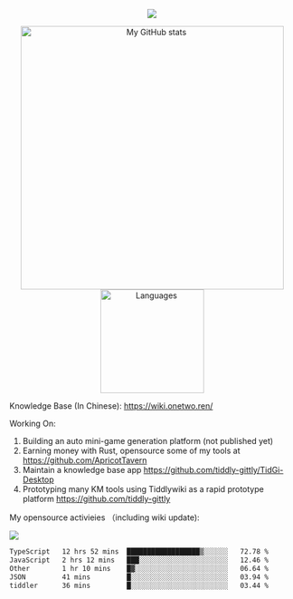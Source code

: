 <a href="https://github.com/linonetwo">
    <p align="center">
        <img src="https://github-profile-trophy.vercel.app/?username=linonetwo&column=7&theme=onedark"/>
    </p>
</a>
<a align="center" href="https://github.com/linonetwo">
  <p align="center">
    <img src="https://github-readme-stats.vercel.app/api?username=linonetwo&show_icons=true&count_private=true" alt="My GitHub stats" width="465"/>
    <img src="https://github-readme-stats.vercel.app/api/top-langs/?username=linonetwo&layout=compact&langs_count=10" alt="Languages" height="183">
  </p>
</a>

Knowledge Base (In Chinese): https://wiki.onetwo.ren/

Working On: 

1. Building an auto mini-game generation platform (not published yet)
1. Earning money with Rust, opensource some of my tools at https://github.com/ApricotTavern
1. Maintain a knowledge base app https://github.com/tiddly-gittly/TidGi-Desktop
1. Prototyping many KM tools using Tiddlywiki as a rapid prototype platform https://github.com/tiddly-gittly

My opensource activieies （including wiki update):

![](https://visitor-badge.glitch.me/badge?page_id=linonetwo.linonetwo)

<!--START_SECTION:waka-->

```txt
TypeScript   12 hrs 52 mins  ██████████████████▒░░░░░░   72.78 %
JavaScript   2 hrs 12 mins   ███░░░░░░░░░░░░░░░░░░░░░░   12.46 %
Other        1 hr 10 mins    █▓░░░░░░░░░░░░░░░░░░░░░░░   06.64 %
JSON         41 mins         █░░░░░░░░░░░░░░░░░░░░░░░░   03.94 %
tiddler      36 mins         █░░░░░░░░░░░░░░░░░░░░░░░░   03.44 %
```

<!--END_SECTION:waka-->
